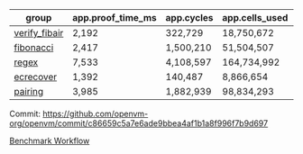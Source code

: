 | group | app.proof_time_ms | app.cycles | app.cells_used | leaf.proof_time_ms | leaf.cycles | leaf.cells_used |
| -- | -- | -- | -- | -- | -- | -- |
| [verify_fibair](https://github.com/openvm-org/openvm/blob/benchmark-results/benchmarks-pr/2008/verify_fibair-c86659c5a7e6ade9bbea4af1b1a8f996f7b9d697.md) | 2,192 |  322,729 |  18,750,672 |- | - | - |
| [fibonacci](https://github.com/openvm-org/openvm/blob/benchmark-results/benchmarks-pr/2008/fibonacci-c86659c5a7e6ade9bbea4af1b1a8f996f7b9d697.md) | 2,417 |  1,500,210 |  51,504,507 |- | - | - |
| [regex](https://github.com/openvm-org/openvm/blob/benchmark-results/benchmarks-pr/2008/regex-c86659c5a7e6ade9bbea4af1b1a8f996f7b9d697.md) | 7,533 |  4,108,597 |  164,734,992 |- | - | - |
| [ecrecover](https://github.com/openvm-org/openvm/blob/benchmark-results/benchmarks-pr/2008/ecrecover-c86659c5a7e6ade9bbea4af1b1a8f996f7b9d697.md) | 1,392 |  140,487 |  8,866,654 |- | - | - |
| [pairing](https://github.com/openvm-org/openvm/blob/benchmark-results/benchmarks-pr/2008/pairing-c86659c5a7e6ade9bbea4af1b1a8f996f7b9d697.md) | 3,985 |  1,882,939 |  98,834,293 |- | - | - |


Commit: https://github.com/openvm-org/openvm/commit/c86659c5a7e6ade9bbea4af1b1a8f996f7b9d697

[Benchmark Workflow](https://github.com/openvm-org/openvm/actions/runs/17129356173)
